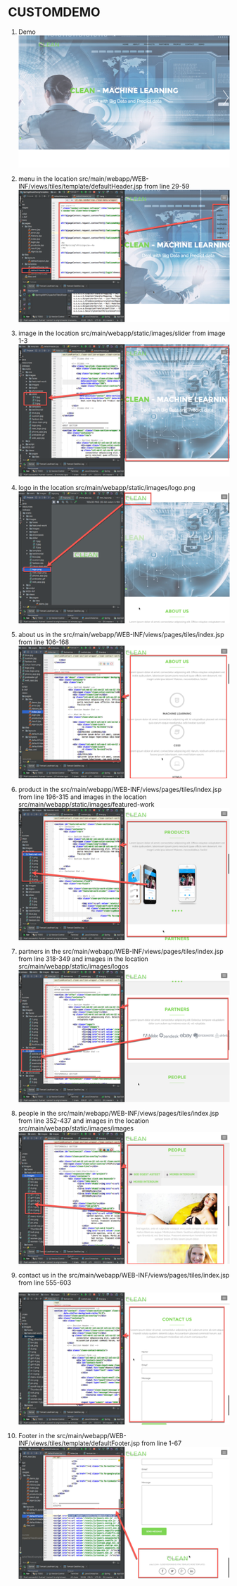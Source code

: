 # CUSTOMDEMO
1. Demo
    ![idea_14](./img/9.png)

2. menu in the location src/main/webapp/WEB-INF/views/tiles/template/defaultHeader.jsp from line 29-59
    ![idea_15](./img/10.png)
3. image in the location src/main/webapp/static/images/slider from image 1-3
    ![idea_16](./img/11.png)
    
4. logo in the location src/main/webapp/static/images/logo.png
    ![idea_17](./img/12.png)
5. about us in the src/main/webapp/WEB-INF/views/pages/tiles/index.jsp from line 106-168
   ![idea_18](./img/13.png)
   
6. product in the src/main/webapp/WEB-INF/views/pages/tiles/index.jsp from line 196-315 and images in the location src/main/webapp/static/images/featured-work
   ![idea_19](./img/14.png)
   
7. partners in the src/main/webapp/WEB-INF/views/pages/tiles/index.jsp from line 318-349 and images in the location src/main/webapp/static/images/logos
   ![idea_20](./img/15.png)
   
8. people in the src/main/webapp/WEB-INF/views/pages/tiles/index.jsp from line 352-437 and images in the location src/main/webapp/static/images/images
   ![idea_21](./img/16.png)
   
9. contact us in the src/main/webapp/WEB-INF/views/pages/tiles/index.jsp from line 555-603

   ![idea_24](./img/17.png)
   
10. Footer in the src/main/webapp/WEB-INF/views/tiles/template/defaultFooter.jsp from line 1-67
   ![idea_23](./img/18.png)



